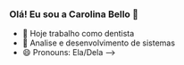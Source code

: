 ### Olá! Eu sou a Carolina Bello 👋


- 🔭 Hoje trabalho como dentista 
- 🌱 Analise e desenvolvimento de sistemas
- 😄 Pronouns: Ela/Dela
-->

